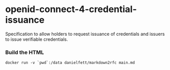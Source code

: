 # openid-connect-4-credential-issuance
Specification to allow holders to request issuance of credentials and issuers to issue verifiable credentials.

### Build the HTML ###

```docker run -v `pwd`:/data danielfett/markdown2rfc main.md```
